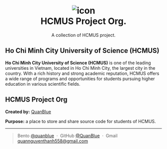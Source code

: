 <h1 align="center">
  <img src="https://www.hcmus.edu.vn/images/logo_KHTN_WEB.png" alt="icon"></img>
  <br>
  <b>HCMUS Project Org.</b>
</h1>

<p align="center">A collection of HCMUS project.</p>

## Ho Chi Minh City University of Science (HCMUS)

**Ho Chi Minh City University of Science (HCMUS)** is one of the leading universities in Vietnam, located in Ho Chi Minh City, the largest city in the country. With a rich history and strong academic reputation, HCMUS offers a wide range of programs and opportunities for students pursuing higher education in various scientific fields.

## HCMUS Project Org

**Created by:** [QuanBlue](https://github.com/QuanBlue)

**Purpose:** a place to store and share source code for students of HCMUS.

---

> Bento [@quanblue](https://bento.me/quanblue) &nbsp;&middot;&nbsp;
> GitHub [@QuanBlue](https://github.com/QuanBlue) &nbsp;&middot;&nbsp; Gmail quannguyenthanh558@gmail.com
